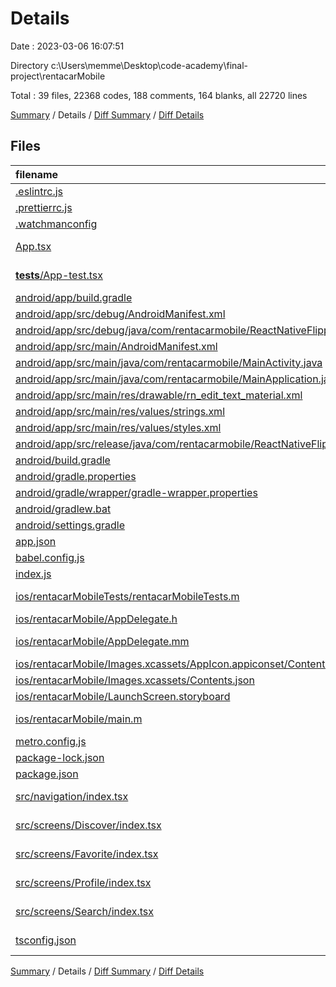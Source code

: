# Details

Date : 2023-03-06 16:07:51

Directory c:\\Users\\memme\\Desktop\\code-academy\\final-project\\rentacarMobile

Total : 39 files,  22368 codes, 188 comments, 164 blanks, all 22720 lines

[Summary](results.md) / Details / [Diff Summary](diff.md) / [Diff Details](diff-details.md)

## Files
| filename | language | code | comment | blank | total |
| :--- | :--- | ---: | ---: | ---: | ---: |
| [.eslintrc.js](/.eslintrc.js) | JavaScript | 4 | 0 | 1 | 5 |
| [.prettierrc.js](/.prettierrc.js) | JavaScript | 7 | 0 | 1 | 8 |
| [.watchmanconfig](/.watchmanconfig) | JSON | 1 | 0 | 0 | 1 |
| [App.tsx](/App.tsx) | TypeScript JSX | 15 | 0 | 3 | 18 |
| [__tests__/App-test.tsx](/__tests__/App-test.tsx) | TypeScript JSX | 7 | 4 | 4 | 15 |
| [android/app/build.gradle](/android/app/build.gradle) | Groovy | 75 | 75 | 21 | 171 |
| [android/app/src/debug/AndroidManifest.xml](/android/app/src/debug/AndroidManifest.xml) | XML | 11 | 0 | 3 | 14 |
| [android/app/src/debug/java/com/rentacarmobile/ReactNativeFlipper.java](/android/app/src/debug/java/com/rentacarmobile/ReactNativeFlipper.java) | Java | 58 | 12 | 6 | 76 |
| [android/app/src/main/AndroidManifest.xml](/android/app/src/main/AndroidManifest.xml) | XML | 23 | 0 | 3 | 26 |
| [android/app/src/main/java/com/rentacarmobile/MainActivity.java](/android/app/src/main/java/com/rentacarmobile/MainActivity.java) | Java | 20 | 11 | 5 | 36 |
| [android/app/src/main/java/com/rentacarmobile/MainApplication.java](/android/app/src/main/java/com/rentacarmobile/MainApplication.java) | Java | 50 | 3 | 10 | 63 |
| [android/app/src/main/res/drawable/rn_edit_text_material.xml](/android/app/src/main/res/drawable/rn_edit_text_material.xml) | XML | 11 | 23 | 3 | 37 |
| [android/app/src/main/res/values/strings.xml](/android/app/src/main/res/values/strings.xml) | XML | 3 | 0 | 1 | 4 |
| [android/app/src/main/res/values/styles.xml](/android/app/src/main/res/values/styles.xml) | XML | 5 | 2 | 3 | 10 |
| [android/app/src/release/java/com/rentacarmobile/ReactNativeFlipper.java](/android/app/src/release/java/com/rentacarmobile/ReactNativeFlipper.java) | Java | 7 | 11 | 3 | 21 |
| [android/build.gradle](/android/build.gradle) | Groovy | 17 | 2 | 3 | 22 |
| [android/gradle.properties](/android/gradle.properties) | Properties | 7 | 28 | 10 | 45 |
| [android/gradle/wrapper/gradle-wrapper.properties](/android/gradle/wrapper/gradle-wrapper.properties) | Properties | 5 | 0 | 1 | 6 |
| [android/gradlew.bat](/android/gradlew.bat) | Batch | 68 | 0 | 22 | 90 |
| [android/settings.gradle](/android/settings.gradle) | Groovy | 4 | 0 | 1 | 5 |
| [app.json](/app.json) | JSON | 4 | 0 | 0 | 4 |
| [babel.config.js](/babel.config.js) | JavaScript | 3 | 0 | 1 | 4 |
| [index.js](/index.js) | JavaScript | 4 | 3 | 3 | 10 |
| [ios/rentacarMobileTests/rentacarMobileTests.m](/ios/rentacarMobileTests/rentacarMobileTests.m) | Objective-C | 53 | 0 | 14 | 67 |
| [ios/rentacarMobile/AppDelegate.h](/ios/rentacarMobile/AppDelegate.h) | C++ | 4 | 0 | 3 | 7 |
| [ios/rentacarMobile/AppDelegate.mm](/ios/rentacarMobile/AppDelegate.mm) | Objective-C++ | 22 | 7 | 8 | 37 |
| [ios/rentacarMobile/Images.xcassets/AppIcon.appiconset/Contents.json](/ios/rentacarMobile/Images.xcassets/AppIcon.appiconset/Contents.json) | JSON | 53 | 0 | 1 | 54 |
| [ios/rentacarMobile/Images.xcassets/Contents.json](/ios/rentacarMobile/Images.xcassets/Contents.json) | JSON | 6 | 0 | 1 | 7 |
| [ios/rentacarMobile/LaunchScreen.storyboard](/ios/rentacarMobile/LaunchScreen.storyboard) | XML | 46 | 1 | 1 | 48 |
| [ios/rentacarMobile/main.m](/ios/rentacarMobile/main.m) | Objective-C | 8 | 0 | 3 | 11 |
| [metro.config.js](/metro.config.js) | JavaScript | 10 | 6 | 2 | 18 |
| [package-lock.json](/package-lock.json) | JSON | 21,648 | 0 | 1 | 21,649 |
| [package.json](/package.json) | JSON | 41 | 0 | 1 | 42 |
| [src/navigation/index.tsx](/src/navigation/index.tsx) | TypeScript JSX | 21 | 0 | 4 | 25 |
| [src/screens/Discover/index.tsx](/src/screens/Discover/index.tsx) | TypeScript JSX | 11 | 0 | 4 | 15 |
| [src/screens/Favorite/index.tsx](/src/screens/Favorite/index.tsx) | TypeScript JSX | 11 | 0 | 4 | 15 |
| [src/screens/Profile/index.tsx](/src/screens/Profile/index.tsx) | TypeScript JSX | 11 | 0 | 4 | 15 |
| [src/screens/Search/index.tsx](/src/screens/Search/index.tsx) | TypeScript JSX | 11 | 0 | 4 | 15 |
| [tsconfig.json](/tsconfig.json) | JSON with Comments | 3 | 0 | 1 | 4 |

[Summary](results.md) / Details / [Diff Summary](diff.md) / [Diff Details](diff-details.md)